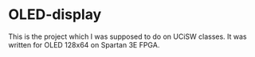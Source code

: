 # OLED-display

This is the project which I was supposed to do on UCiSW classes. It was 
written for OLED 128x64 on Spartan 3E FPGA.

